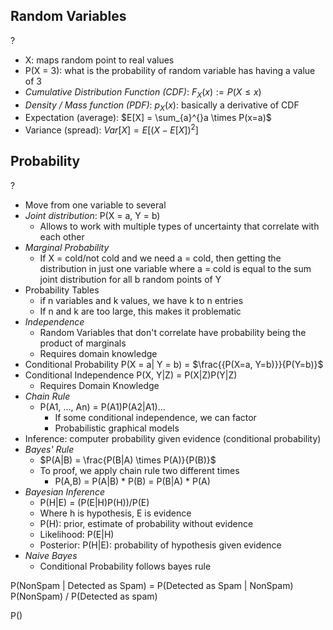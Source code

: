 ## Random Variables
?
- X: maps random point to real values
- P(X = 3): what is the probability of random variable has having a value of 3
- *Cumulative Distribution Function (CDF)*: $F_{X}(x) := P(X \leq x)$
- *Density / Mass function (PDF)*: $p_{X}(x)$: basically a derivative of CDF
- Expectation (average): $E[X] = \sum_{a}^{}a \times P(x=a)$
- Variance (spread): $Var[X]=E[(X-E[X])^2]$

## Probability
?
- Move from one variable to several
- *Joint distribution*: P(X = a, Y = b)
	- Allows to work with multiple types of uncertainty that correlate with each other
- *Marginal Probability*
	- If X = cold/not cold and we need a = cold, then getting the distribution in just one variable where a = cold is equal to the sum joint distribution for all b random points of Y
- Probability Tables
	- if n variables and k values, we have k to n entries
	- If n and k are too large, this makes it problematic
- *Independence*
	- Random Variables that don't correlate have probability being the product of marginals
	- Requires domain knowledge
- Conditional Probability P(X = a| Y = b) = $\frac{{P(X=a, Y=b)}}{P(Y=b)}$
- Conditional Independence P(X, Y|Z) = P(X|Z)P(Y|Z)
	- Requires Domain Knowledge
- *Chain Rule*
	- P(A1, ..., An) = P(A1)P(A2|A1)...
		- If some conditional independence, we can factor
		- Probabilistic graphical models
- Inference: computer probability given evidence (conditional probability)
- *Bayes' Rule*
	- $P(A|B) = \frac{P(B|A) \times P(A)}{P(B)}$
	- To proof, we apply chain rule two different times
		- P(A,B) = P(A|B) * P(B) 
				= P(B|A) * P(A)
- *Bayesian Inference*
	- P(H|E) = (P(E|H)P(H))/P(E)
	- Where h is hypothesis, E is evidence
	- P(H): prior, estimate of probability without evidence
	- Likelihood: P(E|H)
	- Posterior: P(H|E): probability of hypothesis given evidence
- *Naive Bayes*
	- Conditional Probability follows bayes rule

P(NonSpam | Detected as Spam) = P(Detected as Spam | NonSpam) P(NonSpam) / P(Detected as spam)

P()